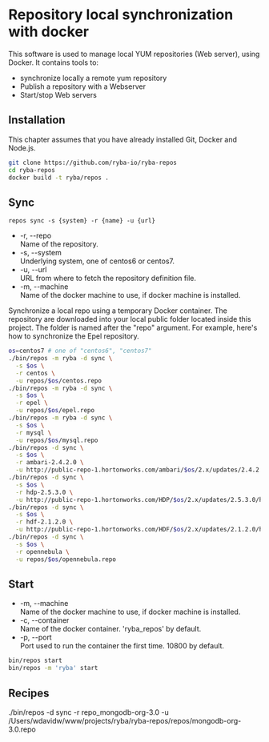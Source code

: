 
# Repository local synchronization with docker

This software is used to manage local YUM repositories (Web server), using
Docker. It contains tools to:   

*   synchronize locally a remote yum repository
*   Publish a repository with a Webserver
*   Start/stop Web servers

## Installation

This chapter assumes that you have already installed Git, Docker and Node.js.

```bash
git clone https://github.com/ryba-io/ryba-repos
cd ryba-repos
docker build -t ryba/repos .
```

## Sync

`repos sync -s {system} -r {name} -u {url}`

*   -r, --repo   
    Name of the repository.   
*   -s, --system   
    Underlying system, one of centos6 or centos7.   
*   -u, --url   
    URL from where to fetch the repository definition file.   
*   -m, --machine   
    Name of the docker machine to use, if docker machine is installed.

Synchronize a local repo using a temporary Docker container. The repository are
downloaded into your local public folder located inside this project. The
folder is named after the "repo" argument. For example, here's how to
synchronize the Epel repository.

```bash
os=centos7 # one of "centos6", "centos7"
./bin/repos -m ryba -d sync \
  -s $os \
  -r centos \
  -u repos/$os/centos.repo
./bin/repos -m ryba -d sync \
  -s $os \
  -r epel \
  -u repos/$os/epel.repo
./bin/repos -m ryba -d sync \
  -s $os \
  -r mysql \
  -u repos/$os/mysql.repo
./bin/repos -d sync \
  -s $os \
  -r ambari-2.4.2.0 \
  -u http://public-repo-1.hortonworks.com/ambari/$os/2.x/updates/2.4.2.0/ambari.repo
./bin/repos -d sync \
  -s $os \
  -r hdp-2.5.3.0 \
  -u http://public-repo-1.hortonworks.com/HDP/$os/2.x/updates/2.5.3.0/hdp.repo
./bin/repos -d sync \
  -s $os \
  -r hdf-2.1.2.0 \
  -u http://public-repo-1.hortonworks.com/HDF/$os/2.x/updates/2.1.2.0/hdf.repo
./bin/repos -d sync \
  -s $os \
  -r opennebula \
  -u repos/$os/opennebula.repo
```

## Start

*   -m, --machine   
    Name of the docker machine to use, if docker machine is installed.
*   -c, --container   
    Name of the docker container. 'ryba_repos' by default.
*   -p, --port   
    Port used to run the container the first time. 10800 by default.

```bash
bin/repos start
bin/repos -m 'ryba' start
```

## Recipes

./bin/repos -d sync -r repo_mongodb-org-3.0 -u /Users/wdavidw/www/projects/ryba/ryba-repos/repos/mongodb-org-3.0.repo
